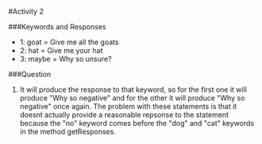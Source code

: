 #Activity 2

###Keywords and Responses
- 1: goat = Give me all the goats
- 2: hat = Give me your hat
- 3: maybe = Why so unsure?

###Question

   1. It will produce the response to that keyword, so for the first one it will produce "Why so negative" and for the other it will           produce "Why so negative" once again. The problem with these statements is that it doesnt actually provide a reasonable repsonse to       the statement because the "no" keyword comes before the "dog" and "cat" keywords in the method getResponses.
